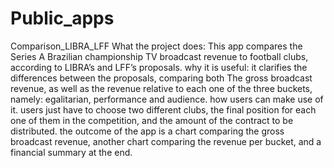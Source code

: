 # Public_apps
Comparison_LIBRA_LFF
What the project does:
This app compares the Series A Brazilian championship TV broadcast revenue to football clubs, according to LIBRA’s and LFF’s proposals.
why it is useful:
it clarifies the differences between the proposals, comparing both The gross broadcast revenue, as well as the revenue relative to each one of the three buckets, namely: egalitarian, performance and audience.
how users can make use of it.
users just have to choose two different clubs, the final position for each one of them in the competition, and the amount of the contract to be distributed. the outcome of the app is a chart comparing the gross broadcast revenue, another chart comparing the revenue per bucket, and a financial summary at the end.
